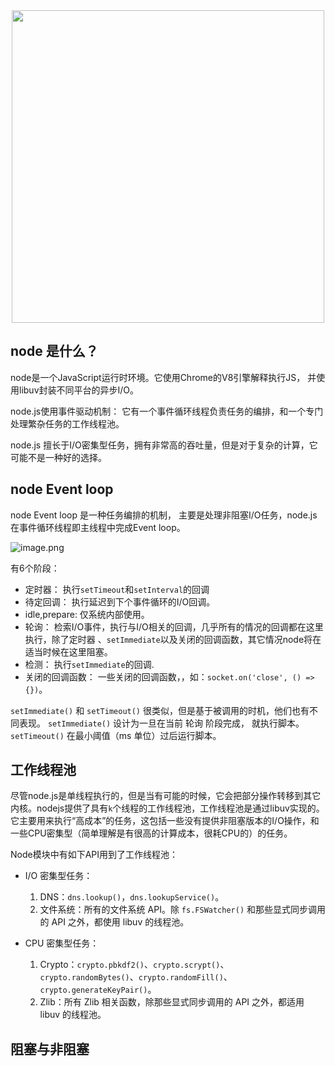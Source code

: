 <div align="center" style="margin-top: 40px;">
    <img width="500" src="https://nodejs.dev/static/nodejs-logo-light-mode-e8344f71081da53be8ee1098584a0ab6.svg">
</div>

## node 是什么？
node是一个JavaScript运行时环境。它使用Chrome的V8引擎解释执行JS， 并使用libuv封装不同平台的异步I/O。

node.js使用事件驱动机制： 它有一个事件循环线程负责任务的编排，和一个专门处理繁杂任务的工作线程池。

node.js 擅长于I/O密集型任务，拥有非常高的吞吐量，但是对于复杂的计算，它可能不是一种好的选择。



## node Event loop
node Event loop 是一种任务编排的机制， 主要是处理非阻塞I/O任务，node.js在事件循环线程即主线程中完成Event loop。

![image.png](https://p9-juejin.byteimg.com/tos-cn-i-k3u1fbpfcp/0093ebf60c79468c9bfbca615cff5f84~tplv-k3u1fbpfcp-watermark.image)

有6个阶段：
* 定时器： 执行`setTimeout`和`setInterval`的回调
* 待定回调： 执行延迟到下个事件循环的I/O回调。
* idle,prepare: 仅系统内部使用。
* 轮询： 检索I/O事件，执行与I/O相关的回调，几乎所有的情况的回调都在这里执行，除了定时器
、`setImmediate`以及关闭的回调函数，其它情况node将在适当时候在这里阻塞。
* 检测： 执行`setImmediate`的回调.
* 关闭的回调函数： 一些关闭的回调函数，，如：`socket.on('close', () => {})`。

`setImmediate()` 和 `setTimeout()` 很类似，但是基于被调用的时机，他们也有不同表现。
`setImmediate()` 设计为一旦在当前 轮询 阶段完成， 就执行脚本。
`setTimeout()` 在最小阈值（ms 单位）过后运行脚本。

## 工作线程池

尽管node.js是单线程执行的，但是当有可能的时候，它会把部分操作转移到其它内核。nodejs提供了具有`k`个线程的工作线程池，工作线程池是通过libuv实现的。它主要用来执行“高成本”的任务，这包括一些没有提供非阻塞版本的I/O操作，和一些CPU密集型（简单理解是有很高的计算成本，很耗CPU的）的任务。

Node模块中有如下API用到了工作线程池：

* I/O 密集型任务：
    1. DNS：`dns.lookup()`，`dns.lookupService()`。
    2. 文件系统：所有的文件系统 API。除 `fs.FSWatcher()` 和那些显式同步调用的 API 之外，都使用 libuv 的线程池。

* CPU 密集型任务：

    1. Crypto：`crypto.pbkdf2()`、`crypto.scrypt()`、`crypto.randomBytes()`、`crypto.randomFill()`、`crypto.generateKeyPair()`。
    2. Zlib：所有 Zlib 相关函数，除那些显式同步调用的 API 之外，都适用 libuv 的线程池。

## 阻塞与非阻塞


